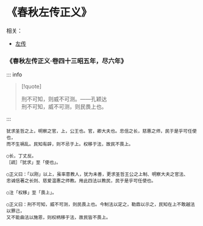 # 《春秋左传正义》

相关：
- [左传](左传.md)

### 《春秋左传正义·卷四十三昭五年，尽六年》

::: info

> [!quote]
>
> 刑不可知，则威不可测。——孔颖达  
> 刑不可知，威不可测，则民畏上也。

:::

```
犹求圣哲之上，明察之官，上，公王也。官，卿大夫也。忠信之长，慈惠之师，民于是乎可任使也，
而不生祸乱。民知有辟，则不忌于上。权移于法，故民不畏上。

○长，丁丈反。
［疏］「犹求」至「使也」。

○正义曰：「以刚」以上，虽率意教人，犹为未善，更求圣哲王公之上制、明察大夫之官法、
忠诚信著之长则、慈爱温惠之师教。用此四法以教民，民于是乎可任使也。

○注「权移」至「畏上」。

○正义曰：刑不可知，威不可测，则民畏上也。今制法以定之，勒鼎以示之，民知在上不敢越法以罪己，
又不能曲法以施恩，则权柄移于法，故民皆不畏上。
```
